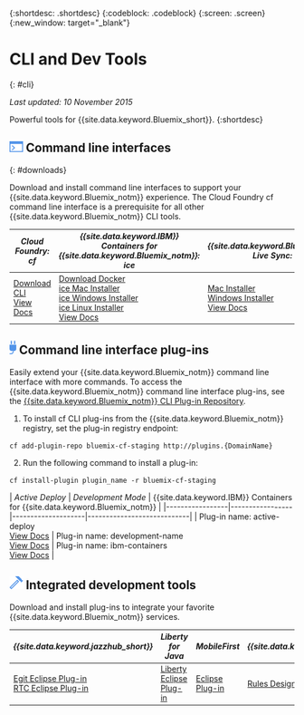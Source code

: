 {:shortdesc: .shortdesc}
{:codeblock: .codeblock}
{:screen: .screen}
{:new_window: target="_blank"}

# CLI and Dev Tools
{: #cli}

*Last updated: 10 November 2015*

Powerful tools for {{site.data.keyword.Bluemix_short}}.
{:shortdesc}

## ![Command line interfaces](./images/CLI.png) Command line interfaces
{: #downloads}

Download and install command line interfaces to support your {{site.data.keyword.Bluemix_notm}} experience. The Cloud Foundry cf command line interface is a prerequisite for all other {{site.data.keyword.Bluemix_notm}} CLI tools.


| *Cloud Foundry: cf* |	*{{site.data.keyword.IBM}} Containers for {{site.data.keyword.Bluemix_notm}}: ice* | *{{site.data.keyword.Bluemix_notm}} Live Sync: bl* |
|---------------------|---------------|---------------|
| [Download CLI](https://github.com/cloudfoundry/cli/releases)  <br> [View Docs](#.//reference/cfcommands/index.html) |[Download Docker](https://docs.docker.com/installation/) <br> [ice Mac Installer](ftp://public.dhe.ibm.com/cloud/bluemix/cli/Bluemix_ice.pkg) <br> [ice Windows Installer](ftp://public.dhe.ibm.com/cloud/bluemix/cli/Bluemix_ice.exe) <br> [ice Linux Installer](ftp://public.dhe.ibm.com/cloud/bluemix/cli/Bluemix_ice.tar.gz) <br> [View Docs](../containers/container_cli_ice_ov.html) | [Mac Installer](ftp://public.dhe.ibm.com/cloud/bluemix/cli/Bluemix_bl.pkg) <br> [Windows Installer](ftp://public.dhe.ibm.com/cloud/bluemix/cli/Bluemix_bl.exe) <br> [View Docs](./reference/bl/index.html) |


## ![Command line interface plug-ins](./images/CLI_Plugin.png) Command line interface plug-ins

Easily extend your {{site.data.keyword.Bluemix_notm}} command line interface with more commands. To access the {{site.data.keyword.Bluemix_notm}} command line interface plug-ins, see the [{{site.data.keyword.Bluemix_notm}} CLI Plug-in Repository](http://plugins.{DomainName}/).

1. To install cf CLI plug-ins from the {{site.data.keyword.Bluemix_notm}} registry, set the plug-in registry endpoint:
```
cf add-plugin-repo bluemix-cf-staging http://plugins.{DomainName}
```
2. Run the following command to install a plug-in:
```
cf install-plugin plugin_name -r bluemix-cf-staging
```

| *Active Deploy* |  *Development Mode* | {{site.data.keyword.IBM}} Containers for {{site.data.keyword.Bluemix_notm}} |
|-----------------|-----------------|--------------------|----------------------------|
| Plug-in name: active-deploy <br>  [View Docs](../services/ActiveDeploy/index.html#cli) |  Plug-in name: development-name <br> [View Docs](./plugins/dev_mode/index.html) | Plug-in name: ibm-containers <br> [View Docs](../containers/container_cli_cfic.html#container_cli_cfic) |

## ![Integrated development tools](./images/Integrated_Dev_Tools.png) Integrated development tools


Download and install plug-ins to integrate your favorite {{site.data.keyword.Bluemix_notm}} services.

| *{{site.data.keyword.jazzhub_short}}* | *Liberty for Java* | *MobileFirst* | *{{site.data.keyword.rules_short}}* |
|-------------|----------|----------|----------|
| [Egit Eclipse Plug-in](https://hub.jazz.net/docs/reference/gitclient/#eclipse_using_egit) <br> [RTC Eclipse Plug-in](https://hub.jazz.net/docs/reference/gitclient/#eclipse_using_rtc) | [Liberty Eclipse Plug-in](https://developer.ibm.com/wasdev/downloads/liberty-profile-using-eclipse/) | [Eclipse Plug-in](https://marketplace.eclipse.org/content/ibm-mobilefirst-platform-studio) | [Rules Designer Eclipse Plug-in](../services/rules/index.html#rulov002) |
